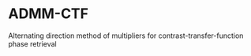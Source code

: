 # ADMM-CTF
Alternating direction method of multipliers for contrast-transfer-function phase retrieval
